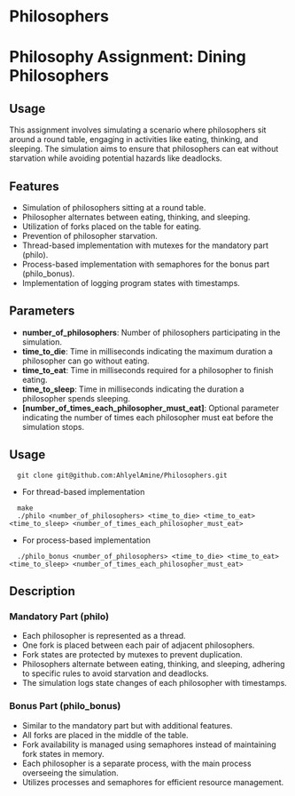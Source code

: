 # Philosophers

# Philosophy Assignment: Dining Philosophers

## Usage

This assignment involves simulating a scenario where philosophers sit around a round table, engaging in activities like eating, thinking, and sleeping. The simulation aims to ensure that philosophers can eat without starvation while avoiding potential hazards like deadlocks.

## Features

- Simulation of philosophers sitting at a round table.
- Philosopher alternates between eating, thinking, and sleeping.
- Utilization of forks placed on the table for eating.
- Prevention of philosopher starvation.
- Thread-based implementation with mutexes for the mandatory part (philo).
- Process-based implementation with semaphores for the bonus part (philo_bonus).
- Implementation of logging program states with timestamps.

## Parameters

- **number_of_philosophers**: Number of philosophers participating in the simulation.
- **time_to_die**: Time in milliseconds indicating the maximum duration a philosopher can go without eating.
- **time_to_eat**: Time in milliseconds required for a philosopher to finish eating.
- **time_to_sleep**: Time in milliseconds indicating the duration a philosopher spends sleeping.
- **[number_of_times_each_philosopher_must_eat]**: Optional parameter indicating the number of times each philosopher must eat before the simulation stops.

## Usage

```
  git clone git@github.com:AhlyelAmine/Philosophers.git
```
- For thread-based implementation 
```
  make
  ./philo <number_of_philosophers> <time_to_die> <time_to_eat> <time_to_sleep> <number_of_times_each_philosopher_must_eat>
```
- For process-based implementation 
```
  ./philo_bonus <number_of_philosophers> <time_to_die> <time_to_eat> <time_to_sleep> <number_of_times_each_philosopher_must_eat>
```
## Description

### Mandatory Part (philo)

- Each philosopher is represented as a thread.
- One fork is placed between each pair of adjacent philosophers.
- Fork states are protected by mutexes to prevent duplication.
- Philosophers alternate between eating, thinking, and sleeping, adhering to specific rules to avoid starvation and deadlocks.
- The simulation logs state changes of each philosopher with timestamps.

### Bonus Part (philo_bonus)

- Similar to the mandatory part but with additional features.
- All forks are placed in the middle of the table.
- Fork availability is managed using semaphores instead of maintaining fork states in memory.
- Each philosopher is a separate process, with the main process overseeing the simulation.
- Utilizes processes and semaphores for efficient resource management.
